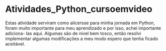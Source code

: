 # Atividades_Python_cursoemvideo
Estas atividade serviram como alicersse para minha jornada em Python, foram muito importante para meu aprendizado e 
por isso, achei importante adiciona- las aqui. Algumas são de nível bem tosco, então resolvi implementar algumas modificações
a meu modo espero que tenha ficado aceitável.
